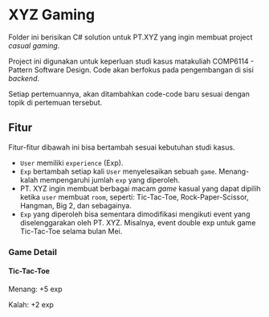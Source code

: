 # XYZ Gaming

Folder ini berisikan C# solution untuk PT.XYZ yang ingin membuat project *casual gaming*.

Project ini digunakan untuk keperluan studi kasus matakuliah COMP6114 - Pattern Software Design. Code akan berfokus pada pengembangan di sisi *backend*.

Setiap pertemuannya, akan ditambahkan code-code baru sesuai dengan topik di pertemuan tersebut.

## Fitur

Fitur-fitur dibawah ini bisa bertambah sesuai kebutuhan studi kasus.

- `User` memiliki `experience` (Exp).
- `Exp` bertambah setiap kali `User` menyelesaikan sebuah `game`. Menang-kalah mempengaruhi jumlah `exp` yang diperoleh.
- PT. XYZ ingin membuat berbagai macam *game* kasual yang dapat dipilih ketika `user` membuat `room`, seperti: Tic-Tac-Toe, Rock-Paper-Scissor, Hangman, Big 2, dan sebagainya.
- `Exp` yang diperoleh bisa sementara dimodifikasi mengikuti event yang diselenggarakan oleh PT. XYZ. Misalnya, event double exp untuk game Tic-Tac-Toe selama bulan Mei.

### Game Detail

#### Tic-Tac-Toe

Menang: +5 exp

Kalah: +2 exp
